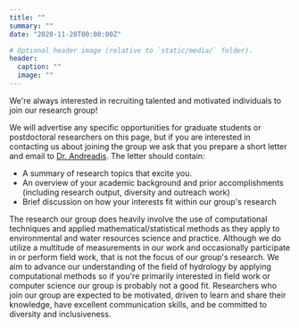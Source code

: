 ```yaml
---
title: ""
summary: ""
date: "2020-11-20T00:00:00Z"

# Optional header image (relative to `static/media/` folder).
header:
  caption: ""
  image: ""
---
```


We're always interested in recruiting talented and motivated individuals to join our research group!

<!---
{{% callout note %}}
Postdoctoral researcher position available for Hydrologic Modeling and Machine Learning.

There is no formal deadline and applications will be reviewed until the position is filled, see details [here](postdoc_ad_2021.pdf).
{{% /callout %}}
-->

We will advertise any specific opportunities for graduate students or postdoctoral researchers on this page, but if you are interested in contacting us about joining the group we ask that you prepare a short letter and email to [Dr. Andreadis](mailto:kandread@umass.edu). The letter should contain:

  * A summary of research topics that excite you.
  * An overview of your academic background and prior accomplishments (including research output, diversity and outreach work)
  * Brief discussion on how your interests fit within our group's research
  
The research our group does heavily involve the use of computational techniques and applied mathematical/statistical methods as they apply to environmental and water resources science and practice. Although we do utilize a multitude of measurements in our work and occasionally participate in or perform field work, that is not the focus of our group's research. We aim to advance our understanding of the field of hydrology by applying computational methods so if you're primarily interested in field work or computer science our group is probably not a good fit. Researchers who join our group are expected to be motivated, driven to learn and share their knowledge, have excellent communication skills, and be committed to diversity and inclusiveness. 

